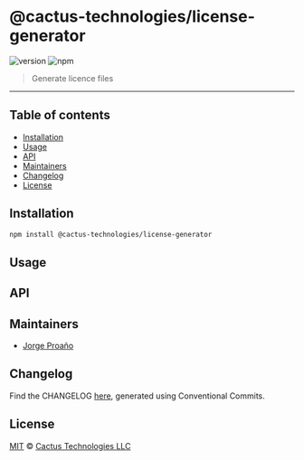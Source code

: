 # @cactus-technologies/license-generator

![version](https://img.shields.io/badge/version-1.1.0-green.svg)
![npm](https://img.shields.io/badge/npm-public-green.svg)

> Generate licence files

---

## Table of contents

-   [Installation](#installation)
-   [Usage](#usage)
-   [API](#api)
-   [Maintainers](#maintainers)
-   [Changelog](#changelog)
-   [License](#license)

## Installation

```sh
npm install @cactus-technologies/license-generator
```

## Usage

## API

## Maintainers

-   [Jorge Proaño](http://www.hidden-node-problem.com)

## Changelog

Find the CHANGELOG [here](CHANGELOG.md), generated using Conventional Commits.

## License

[MIT](LICENSE) © [Cactus Technologies LLC](http://www.cactus.is)
